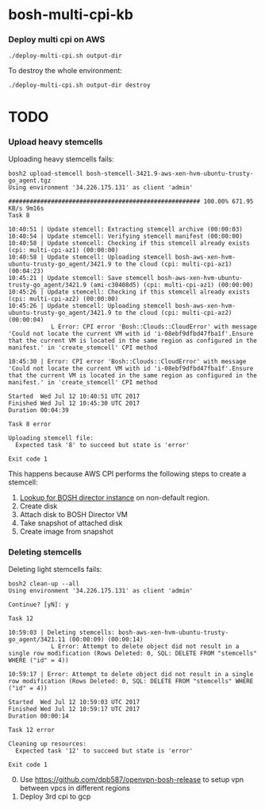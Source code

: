 # bosh-multi-cpi-kb

### Deploy multi cpi on AWS

```
./deploy-multi-cpi.sh output-dir
```

To destroy the whole environment:
```
./deploy-multi-cpi.sh output-dir destroy
```

# TODO

### Upload heavy stemcells

Uploading heavy stemcells fails:
```
bosh2 upload-stemcell bosh-stemcell-3421.9-aws-xen-hvm-ubuntu-trusty-go_agent.tgz
Using environment '34.226.175.131' as client 'admin'

###################################################### 100.00% 671.95 KB/s 9m16s
Task 8

10:40:51 | Update stemcell: Extracting stemcell archive (00:00:03)
10:40:54 | Update stemcell: Verifying stemcell manifest (00:00:00)
10:40:58 | Update stemcell: Checking if this stemcell already exists (cpi: multi-cpi-az1) (00:00:00)
10:40:58 | Update stemcell: Uploading stemcell bosh-aws-xen-hvm-ubuntu-trusty-go_agent/3421.9 to the cloud (cpi: multi-cpi-az1) (00:04:23)
10:45:21 | Update stemcell: Save stemcell bosh-aws-xen-hvm-ubuntu-trusty-go_agent/3421.9 (ami-c30408d5) (cpi: multi-cpi-az1) (00:00:00)
10:45:26 | Update stemcell: Checking if this stemcell already exists (cpi: multi-cpi-az2) (00:00:00)
10:45:26 | Update stemcell: Uploading stemcell bosh-aws-xen-hvm-ubuntu-trusty-go_agent/3421.9 to the cloud (cpi: multi-cpi-az2) (00:00:04)
            L Error: CPI error 'Bosh::Clouds::CloudError' with message 'Could not locate the current VM with id 'i-08ebf9dfbd47fba1f'.Ensure that the current VM is located in the same region as configured in the manifest.' in 'create_stemcell' CPI method

10:45:30 | Error: CPI error 'Bosh::Clouds::CloudError' with message 'Could not locate the current VM with id 'i-08ebf9dfbd47fba1f'.Ensure that the current VM is located in the same region as configured in the manifest.' in 'create_stemcell' CPI method

Started  Wed Jul 12 10:40:51 UTC 2017
Finished Wed Jul 12 10:45:30 UTC 2017
Duration 00:04:39

Task 8 error

Uploading stemcell file:
  Expected task '8' to succeed but state is 'error'

Exit code 1
```

This happens because AWS CPI performs the following steps to create a stemcell:
1. [Lookup for BOSH director instance](https://github.com/cloudfoundry-incubator/bosh-aws-cpi-release/blob/28c682a500f528c1bb1dac17bbf517c073397d56/src/bosh_aws_cpi/lib/cloud/aws/cloud.rb#L641) on non-default region.
2. Create disk
3. Attach disk to BOSH Director VM
4. Take snapshot of attached disk
5. Create image from snapshot

### Deleting stemcells

Deleting light stemcells fails:
```
bosh2 clean-up --all
Using environment '34.226.175.131' as client 'admin'

Continue? [yN]: y

Task 12

10:59:03 | Deleting stemcells: bosh-aws-xen-hvm-ubuntu-trusty-go_agent/3421.11 (00:00:09) (00:00:14)
            L Error: Attempt to delete object did not result in a single row modification (Rows Deleted: 0, SQL: DELETE FROM "stemcells" WHERE ("id" = 4))

10:59:17 | Error: Attempt to delete object did not result in a single row modification (Rows Deleted: 0, SQL: DELETE FROM "stemcells" WHERE ("id" = 4))

Started  Wed Jul 12 10:59:03 UTC 2017
Finished Wed Jul 12 10:59:17 UTC 2017
Duration 00:00:14

Task 12 error

Cleaning up resources:
  Expected task '12' to succeed but state is 'error'

Exit code 1
```

0. Use https://github.com/dpb587/openvpn-bosh-release to setup vpn between vpcs in different regions
0. Deploy 3rd cpi to gcp
